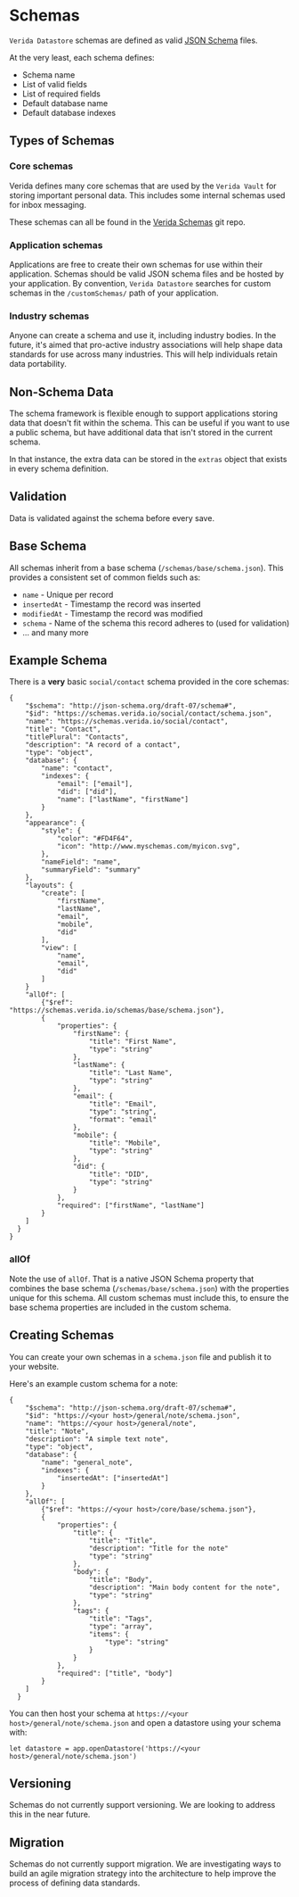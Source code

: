 
# Schemas

`Verida Datastore` schemas are defined as valid [JSON Schema](https://json-schema.org/) files.

At the very least, each schema defines:

- Schema name
- List of valid fields
- List of required fields
- Default database name
- Default database indexes

## Types of Schemas

### Core schemas

Verida defines many core schemas that are used by the `Verida Vault` for storing important personal data. This includes some internal schemas used for inbox messaging.

These schemas can all be found in the [Verida Schemas](https://github.com/verida/schemas) git repo.

### Application schemas

Applications are free to create their own schemas for use within their application. Schemas should be valid JSON schema files and be hosted by your application. By convention, `Verida Datastore` searches for custom schemas in the `/customSchemas/` path of your application.

### Industry schemas

Anyone can create a schema and use it, including industry bodies. In the future, it's aimed that pro-active industry associations will help shape data standards for use across many industries. This will help individuals retain data portability.

## Non-Schema Data

The schema framework is flexible enough to support applications storing data that doesn't fit within the schema. This can be useful if you want to use a public schema, but have additional data that isn't stored in the current schema.

In that instance, the extra data can be stored in the `extras` object that exists in every schema definition.

## Validation

Data is validated against the schema before every save.

## Base Schema

All schemas inherit from a base schema (`/schemas/base/schema.json`). This provides a consistent set of common fields such as:

- `name` - Unique per record
- `insertedAt` - Timestamp the record was inserted
- `modifiedAt` - Timestamp the record was modified
- `schema` - Name of the schema this record adheres to (used for validation)
- ... and many more

## Example Schema

There is a **very** basic `social/contact` schema provided in the core schemas:

```
{
    "$schema": "http://json-schema.org/draft-07/schema#",
    "$id": "https://schemas.verida.io/social/contact/schema.json",
    "name": "https://schemas.verida.io/social/contact",
    "title": "Contact",
    "titlePlural": "Contacts",
    "description": "A record of a contact",
    "type": "object",
    "database": {
        "name": "contact",
        "indexes": {
            "email": ["email"],
            "did": ["did"],
            "name": ["lastName", "firstName"]
        }
    },
    "appearance": {
        "style": {
            "color": "#FD4F64",
            "icon": "http://www.myschemas.com/myicon.svg",
        },
        "nameField": "name",
        "summaryField": "summary"
    },
    "layouts": {
        "create": [
            "firstName",
            "lastName",
            "email",
            "mobile",
            "did"
        ],
        "view": [
            "name",
            "email",
            "did"
        ]
    }
    "allOf": [
        {"$ref": "https://schemas.verida.io/schemas/base/schema.json"},
        {
            "properties": {
                "firstName": {
                    "title": "First Name",
                    "type": "string"
                },
                "lastName": {
                    "title": "Last Name",
                    "type": "string"
                },
                "email": {
                    "title": "Email",
                    "type": "string",
                    "format": "email"
                },
                "mobile": {
                    "title": "Mobile",
                    "type": "string"
                },
                "did": {
                    "title": "DID",
                    "type": "string"
                }
            },
            "required": ["firstName", "lastName"]
        }
    ]
  }
}
```

### allOf

Note the use of `allOf`. That is a native JSON Schema property that combines the base schema (`/schemas/base/schema.json`) with the properties unique for this schema. All custom schemas must include this, to ensure the base schema properties are included in the custom schema.

## Creating Schemas

You can create your own schemas in a `schema.json` file and publish it to your website.

Here's an example custom schema for a note:

```
{
    "$schema": "http://json-schema.org/draft-07/schema#",
    "$id": "https://<your host>/general/note/schema.json",
    "name": "https://<your host>/general/note",
    "title": "Note",
    "description": "A simple text note",
    "type": "object",
    "database": {
        "name": "general_note",
        "indexes": {
            "insertedAt": ["insertedAt"]
        }
    },
    "allOf": [
        {"$ref": "https://<your host>/core/base/schema.json"},
        {
            "properties": {
                "title": {
                    "title": "Title",
                    "description": "Title for the note"
                    "type": "string"
                },
                "body": {
                    "title": "Body",
                    "description": "Main body content for the note",
                    "type": "string"
                },
                "tags": {
                    "title": "Tags",
                    "type": "array",
                    "items": {
                        "type": "string"
                    }
                }
            },
            "required": ["title", "body"]
        }
    ]
  }
```

You can then host your schema at `https://<your host>/general/note/schema.json` and open a datastore using your schema with:

```
let datastore = app.openDatastore('https://<your host>/general/note/schema.json')
```

## Versioning

Schemas do not currently support versioning. We are looking to address this in the near future.

## Migration

Schemas do not currently support migration. We are investigating ways to build an agile migration strategy into the architecture to help improve the process of defining data standards.